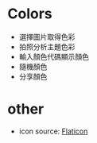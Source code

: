 # Colors
* 選擇圖片取得色彩
* 拍照分析主題色彩
* 輸入顏色代碼顯示顏色
* 隨機顏色
* 分享顏色

# other
* icon source: [Flaticon](https://www.flaticon.com)
